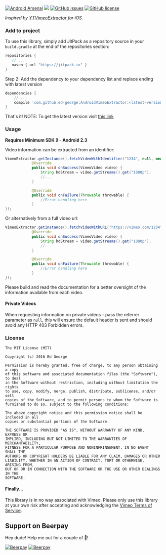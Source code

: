 [![Android Arsenal](https://img.shields.io/badge/Android%20Arsenal-AndroidVimeoExtractor-brightgreen.svg?style=flat)](http://android-arsenal.com/details/1/3416) [![](https://jitpack.io/v/ed-george/AndroidVimeoExtractor.svg)](https://jitpack.io/#ed-george/AndroidVimeoExtractor) [![GitHub issues](https://img.shields.io/github/issues/ed-george/AndroidVimeoExtractor.svg)](https://github.com/ed-george/AndroidVimeoExtractor/issues) [![GitHub license](https://img.shields.io/badge/license-MIT-blue.svg)](https://raw.githubusercontent.com/ed-george/AndroidVimeoExtractor/master/LICENSE)


*Inspired by [YTVimeoExtractor](https://github.com/lilfaf/YTVimeoExtractor) for iOS.*

### Add to project 

To use this library, simply add JitPack as a repository source in your `build.gradle` at the end of the repositories section:

```groovy
repositories {
   // ...
   maven { url "https://jitpack.io" }
}
```

Step 2: Add the dependency to your dependency list and replace ending with latest version

```groovy
dependencies {
    // ...
    compile 'com.github.ed-george:AndroidVimeoExtractor:<latest-version>'
}
```

That's it!
NOTE: To get the latest version visit [this link](https://jitpack.io/#ed-george/AndroidVimeoExtractor)

### Usage

**Requires Minimum SDK 9 - Android 2.3**

Video information can be extracted from an identifier:

```java
VimeoExtractor.getInstance().fetchVideoWithIdentifier("1234", null, new OnVimeoExtractionListener() {
            @Override
            public void onSuccess(VimeoVideo video) {
                String hdStream = video.getStreams().get("1080p");
                //...
            }

            @Override
            public void onFailure(Throwable throwable) {
                //Error handling here
            }
});
```

Or alternatively from a full video url:

```java
VimeoExtractor.getInstance().fetchVideoWithURL("https://vimeo.com/1234", null, new OnVimeoExtractionListener() {
            @Override
            public void onSuccess(VimeoVideo video) {
                String hdStream = video.getStreams().get("1080p");
                //...
            }

            @Override
            public void onFailure(Throwable throwable) {
                //Error handling here
            }
});
```
Please build and read the documentation for a better oversight of the information available from each video.

#### Private Videos

When requesting information on private videos - pass the referrer parameter as `null`, this will ensure the default header is sent and should avoid any HTTP 403 Forbidden errors.

### License


    The MIT License (MIT)
    
    Copyright (c) 2016 Ed George
    
    Permission is hereby granted, free of charge, to any person obtaining a copy
    of this software and associated documentation files (the "Software"), to deal
    in the Software without restriction, including without limitation the rights
    to use, copy, modify, merge, publish, distribute, sublicense, and/or sell
    copies of the Software, and to permit persons to whom the Software is
    furnished to do so, subject to the following conditions:
    
    The above copyright notice and this permission notice shall be included in all
    copies or substantial portions of the Software.
    
    THE SOFTWARE IS PROVIDED "AS IS", WITHOUT WARRANTY OF ANY KIND, EXPRESS OR
    IMPLIED, INCLUDING BUT NOT LIMITED TO THE WARRANTIES OF MERCHANTABILITY,
    FITNESS FOR A PARTICULAR PURPOSE AND NONINFRINGEMENT. IN NO EVENT SHALL THE
    AUTHORS OR COPYRIGHT HOLDERS BE LIABLE FOR ANY CLAIM, DAMAGES OR OTHER
    LIABILITY, WHETHER IN AN ACTION OF CONTRACT, TORT OR OTHERWISE, ARISING FROM,
    OUT OF OR IN CONNECTION WITH THE SOFTWARE OR THE USE OR OTHER DEALINGS IN THE
    SOFTWARE.
    
#### Finally...

This library is in no way associated with Vimeo. Please only use this library at your own risk after accepting and acknowledging the [Vimeo Terms of Service](https://vimeo.com/terms).


## Support on Beerpay
Hey dude! Help me out for a couple of :beers:!

[![Beerpay](https://beerpay.io/ed-george/AndroidVimeoExtractor/badge.svg?style=beer-square)](https://beerpay.io/ed-george/AndroidVimeoExtractor)  [![Beerpay](https://beerpay.io/ed-george/AndroidVimeoExtractor/make-wish.svg?style=flat-square)](https://beerpay.io/ed-george/AndroidVimeoExtractor?focus=wish)